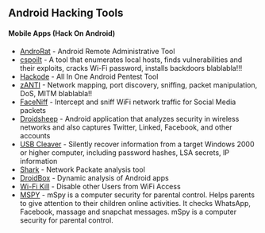 ## Android Hacking Tools
#### Mobile Apps (Hack On Android)
* [AndroRat](https://github.com/wszf/androrat) - Android Remote Administrative Tool
* [cspoilt](http://www.csploit.org) - A tool that enumerates local hosts, finds vulnerabilities and their exploits, cracks Wi-Fi password, installs backdoors blablabla!!!
* [Hackode](https://play.google.com/store/apps/details?id=com.techfond.hackode&hl=en) - All In One Android Pentest Tool
* [zANTI](https://www.zimperium.com/zanti-mobile-penetration-testing) - Network mapping, port discovery, sniffing, packet manipulation, DoS, MITM blablabla!! 
* [FaceNiff](http://faceniff.ponury.net/) - Intercept and sniff WiFi network traffic for Social Media packets
* [Droidsheep](http://droidsheep.downloadxapp.com/) - Android application that analyzes security in wireless networks and also captures Twitter, Linked, Facebook, and other accounts
* [USB Cleaver](https://forum.xda-developers.com/showthread.php?t=1656497) - Silently recover information from a target Windows 2000 or higher computer, including password hashes, LSA secrets, IP information
* [Shark]() - Network Packate analysis tool
* [DroidBox](https://github.com/pjlantz/droidbox) - Dynamic analysis of Android apps
* [Wi-Fi Kill](https://wifikillapk.com/) - Disable other Users from WiFi Access
* [MSPY](https://www.mspy.com/) - mSpy is a computer security for parental control. Helps parents to give attention to their children online activities. It checks WhatsApp, Facebook, massage and snapchat messages. mSpy is a computer security for parental control.
